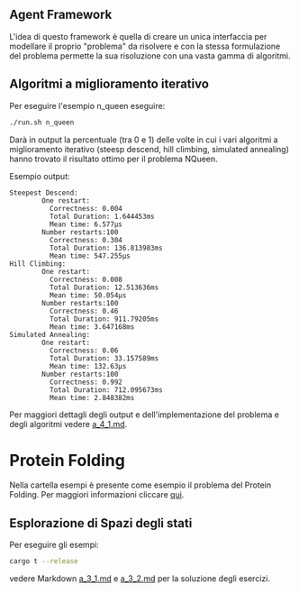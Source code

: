 ## Agent Framework

L'idea di questo framework è quella di creare un unica interfaccia per modellare
il proprio "problema" da risolvere e con la stessa formulazione del problema
permette la sua risoluzione con una vasta gamma di algoritmi.

## Algoritmi a miglioramento iterativo

Per eseguire l'esempio n_queen eseguire:

```bash
./run.sh n_queen
```

Darà in output la percentuale (tra 0 e 1) delle volte in cui i vari algoritmi a miglioramento iterativo  (steesp descend, hill climbing, simulated annealing) hanno trovato il risultato ottimo per il problema NQueen.

Esempio output:

```
Steepest Descend:
        One restart:
          Correctness: 0.004
          Total Duration: 1.644453ms
          Mean time: 6.577µs
        Number restarts:100
          Correctness: 0.304
          Total Duration: 136.813983ms
          Mean time: 547.255µs
Hill Climbing:
        One restart:
          Correctness: 0.008
          Total Duration: 12.513636ms
          Mean time: 50.054µs
        Number restarts:100
          Correctness: 0.46
          Total Duration: 911.79205ms
          Mean time: 3.647168ms
Simulated Annealing:
        One restart:
          Correctness: 0.06
          Total Duration: 33.157589ms
          Mean time: 132.63µs
        Number restarts:100
          Correctness: 0.992
          Total Duration: 712.095673ms
          Mean time: 2.848382ms
```

Per maggiori dettagli degli output e dell'implementazione del problema e degli algoritmi
vedere [a_4_1.md](a_4_1.md).

# Protein Folding

Nella cartella esempi è presente come esempio il problema del Protein Folding.
Per maggiori informazioni cliccare [qui](examples/protein_folding/README.md).

## Esplorazione di Spazi degli stati

Per eseguire gli esempi:

```bash
cargo t --release
```


vedere Markdown [a_3_1.md](a_3_1.md) e [a_3_2.md](a_3_2.md) per la soluzione degli esercizi.

